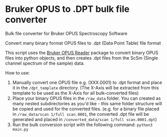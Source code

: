 # Bruker OPUS to .DPT bulk file converter

Bulk file converter for Bruker OPUS Spectroscopy Software 

Convert many binary format OPUS files to .dpt (Data Point Table) file format

This script uses the [Bruker OPUS Reader](https://github.com/qedsoftware/brukeropusreader) package to convert binary OPUS files into python objects, and then creates .dpt files from the ScSm (Single channel spectrum of the sample) data.

How to use:

1. Manually convert one OPUS file e.g. (XXX.0001) to .dpt format and place it in the ```/dpt_template``` directory. (The X-Axis will be extracted from this template to be used as the X-Axis for all bulk-converted files)
2. Place your binary OPUS files in the ```/raw_data``` folder. You can created as many nested subdirectories as you'd like - this same folder structure will be copied and used for the converted files. (e.g. for a binary file placed in ```/raw_data/scan 1/full scan.0001```, the converted .dpt file will be generated and placed in ```/converted_data/scan 1/full scan.0001.dpt```)
3. Run the bulk conversion script with the following command: ```python3 main.py```
